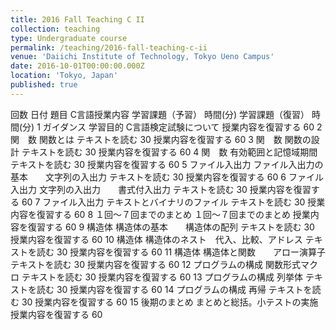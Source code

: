 ```yaml
---
title: 2016 Fall Teaching C II
collection: teaching
type: Undergraduate course
permalink: /teaching/2016-fall-teaching-c-ii
venue: 'Daiichi Institute of Technology, Tokyo Ueno Campus'
date: 2016-10-01T00:00:00.000Z
location: 'Tokyo, Japan'
published: true
---
```


回数	日付	題目	C言語授業内容		学習課題（予習）	時間(分)	学習課題（復習）	時間(分)
1		ガイダンス 学習目的	C言語検定試験について		授業内容を復習する			60
2		関　数	関数とは		テキストを読む	30	授業内容を復習する	60
3		関　数	関数の設計		テキストを読む	30	授業内容を復習する	60
4		関　数	有効範囲と記憶域期間		テキストを読む	30	授業内容を復習する	60
5		ファイル入出力	ファイル入出力の基本　　文字列の入出力		テキストを読む	30	授業内容を復習する	60
6		ファイル入出力	文字列の入出力　　書式付入出力		テキストを読む	30	授業内容を復習する	60
7		ファイル入出力	テキストとバイナリのファイル		テキストを読む	30	授業内容を復習する	60
8		１回～７回までのまとめ	１回～７回までのまとめ				授業内容を復習する	60
9		構造体	構造体の基本　　構造体の配列		テキストを読む	30	授業内容を復習する	60
10		構造体	構造体のネスト　代入、比較、アドレス		テキストを読む	30	授業内容を復習する	60
11		構造体	構造体と関数　　アロー演算子		テキストを読む	30	授業内容を復習する	60
12		プログラムの構成	関数形式マクロ		テキストを読む	30	授業内容を復習する	60
13		プログラムの構成	列挙体		テキストを読む	30	授業内容を復習する	60
14		プログラムの構成	再帰		テキストを読む	30	授業内容を復習する	60
15	後期のまとめ		まとめと総括。小テストの実施				授業内容を復習する	60
